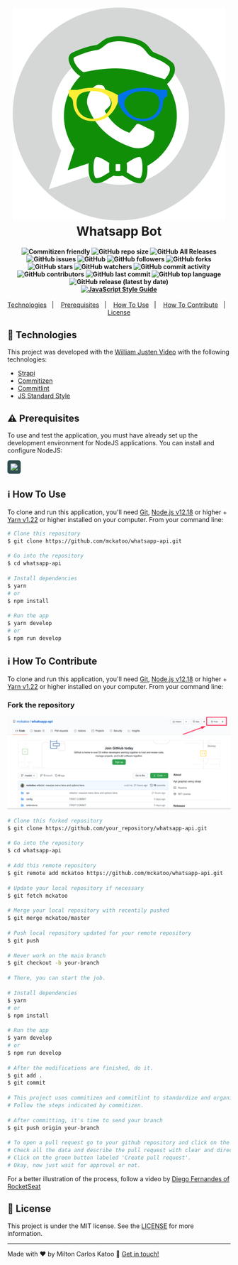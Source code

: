 <h1 align="center">
    <img alt="Whatsapp with hat, glasses and tie" src="./public/github/logo.svg?raw=true" />
    <br>
    Whatsapp Bot
</h1>
<h4 align="center">
<img alt="Commitizen friendly" src="https://img.shields.io/badge/commitizen-friendly-brightgreen.svg">
<img alt="GitHub repo size" src="https://img.shields.io/github/repo-size/mckatoo/whatsapp-api">
<img alt="GitHub All Releases" src="https://img.shields.io/github/downloads/mckatoo/whatsapp-api/total">
<img alt="GitHub issues" src="https://img.shields.io/github/issues/mckatoo/whatsapp-api">
<img alt="GitHub" src="https://img.shields.io/github/license/mckatoo/whatsapp-api">
<img alt="GitHub followers" src="https://img.shields.io/github/followers/mckatoo">
<img alt="GitHub forks" src="https://img.shields.io/github/forks/mckatoo/whatsapp-api">
<img alt="GitHub stars" src="https://img.shields.io/github/stars/mckatoo/whatsapp-api">
<img alt="GitHub watchers" src="https://img.shields.io/github/watchers/mckatoo/whatsapp-api">
<img alt="GitHub commit activity" src="https://img.shields.io/github/commit-activity/m/mckatoo/whatsapp-api">
<img alt="GitHub contributors" src="https://img.shields.io/github/contributors/mckatoo/whatsapp-api">
<img alt="GitHub last commit" src="https://img.shields.io/github/last-commit/mckatoo/whatsapp-api">
<img alt="GitHub top language" src="https://img.shields.io/github/languages/top/mckatoo/whatsapp-api">
<img alt="GitHub release (latest by date)" src="https://img.shields.io/github/v/release/mckatoo/whatsapp-api">
<br>
<a href="http://standardjs.com" target="blank"><img alt="JavaScript Style Guide" src="https://cdn.rawgit.com/standard/standard/master/badge.svg"></a>
</h4>

<p align="center">
  <a href="#rocket-technologies">Technologies</a>&nbsp;&nbsp;&nbsp;|&nbsp;&nbsp;&nbsp;
  <a href="#warning-prerequisites">Prerequisites</a>&nbsp;&nbsp;&nbsp;|&nbsp;&nbsp;&nbsp;
  <a href="#information_source-how-to-use">How To Use</a>&nbsp;&nbsp;&nbsp;|&nbsp;&nbsp;&nbsp;
  <a href="#information_source-how-to-contribute">How To Contribute</a>&nbsp;&nbsp;&nbsp;|&nbsp;&nbsp;&nbsp;
  <a href="#memo-license">License</a>
</p>

## :rocket: Technologies

This project was developed with the [William Justen Video](https://www.youtube.com/watch?v=ReEutDvYPQY) with the following technologies:

- [Strapi](http://strapi.io/)
- [Commitizen](https://github.com/commitizen/cz-cli)
- [Commitlint](https://github.com/conventional-changelog/commitlint)
- [JS Standard Style](http://standardjs.com)

## :warning: Prerequisites

To use and test the application, you must have already set up the development environment for NodeJS applications. You can install and configure NodeJS:

<a href="https://nodejs.org/"><img style="background-color: darkslategrey; padding:7px; border-radius: 5px" width=90 src="https://nodejs.org/static/images/logo.svg"></a>

## :information_source: How To Use

To clone and run this application, you'll need [Git](https://git-scm.com), [Node.js v12.18][nodejs] or higher + [Yarn v1.22][yarn] or higher installed on your computer. From your command line:

```bash
# Clone this repository
$ git clone https://github.com/mckatoo/whatsapp-api.git

# Go into the repository
$ cd whatsapp-api

# Install dependencies
$ yarn
# or
$ npm install

# Run the app
$ yarn develop
# or
$ npm run develop
```

## :information_source: How To Contribute

To clone and run this application, you'll need [Git](https://git-scm.com), [Node.js v12.18][nodejs] or higher + [Yarn v1.22][yarn] or higher installed on your computer. From your command line:

### Fork the repository
<img alt="Forking Repository clicking in the fork button on top right button on screen" src="./public/github/fork.png">

```bash
# Clone this forked repository
$ git clone https://github.com/your_repository/whatsapp-api.git

# Go into the repository
$ cd whatsapp-api

# Add this remote repository
$ git remote add mckatoo https://github.com/mckatoo/whatsapp-api.git

# Update your local repository if necessary
$ git fetch mckatoo

# Merge your local repository with recentily pushed
$ git merge mckatoo/master

# Push local repository updated for your remote repository
$ git push

# Never work on the main branch
$ git checkout -b your-branch

# There, you can start the job.

# Install dependencies
$ yarn
# or
$ npm install

# Run the app
$ yarn develop
# or
$ npm run develop

# After the modifications are finished, do it.
$ git add .
$ git commit

# This project uses commitizen and commitlint to standardize and organize commits.
# Follow the steps indicated by commitizen.

# After committing, it's time to send your branch
$ git push origin your-branch

# To open a pull request go to your github repository and click on the green button labeled 'Compare & pull request'
# Check all the data and describe the pull request with clear and direct information.
# Click on the green button labeled 'Create pull request'.
# Okay, now just wait for approval or not.
```
For a better illustration of the process, follow a video by [Diego Fernandes of RocketSeat](https://youtu.be/mcd7lqpUzIA)

## :memo: License

This project is under the MIT license. See the [LICENSE](https://github.com/mckatoo/whatsapp-api/blob/master/LICENSE) for more information.

---

Made with ♥ by Milton Carlos Katoo :wave: <a href="https://www.linkedin.com/in/mckatoo/" target="blank">Get in touch!</a>

[nodejs]: https://nodejs.org/
[yarn]: https://yarnpkg.com/
